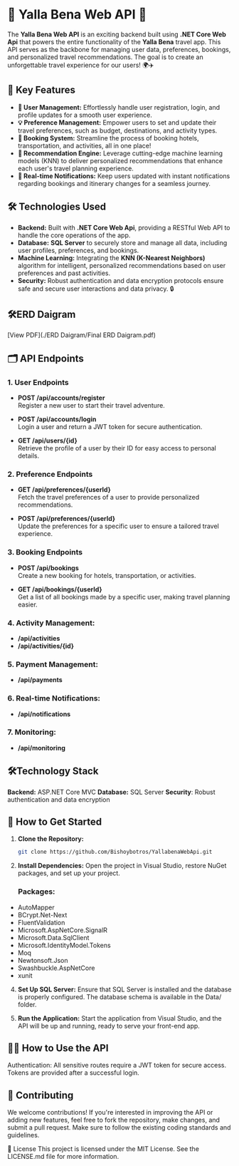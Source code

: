 # 🎉 Yalla Bena Web API 🚀

The **Yalla Bena Web API** is an exciting backend built using **.NET Core Web Api** that powers the entire functionality of the **Yalla Bena** travel app. This API serves as the backbone for managing user data, preferences, bookings, and personalized travel recommendations. The goal is to create an unforgettable travel experience for our users! 🌍✈️

## 🔑 Key Features

- **👤 User Management:** Effortlessly handle user registration, login, and profile updates for a smooth user experience.
- **💡 Preference Management:** Empower users to set and update their travel preferences, such as budget, destinations, and activity types.
- **🏨 Booking System:** Streamline the process of booking hotels, transportation, and activities, all in one place!
- **🤖 Recommendation Engine:** Leverage cutting-edge machine learning models (KNN) to deliver personalized recommendations that enhance each user's travel planning experience.
- **🔔 Real-time Notifications:** Keep users updated with instant notifications regarding bookings and itinerary changes for a seamless journey.

## 🛠️ Technologies Used

- **Backend:** Built with **.NET Core Web Api**, providing a RESTful Web API to handle the core operations of the app.
- **Database:** **SQL Server** to securely store and manage all data, including user profiles, preferences, and bookings.
- **Machine Learning:** Integrating the **KNN (K-Nearest Neighbors)** algorithm for intelligent, personalized recommendations based on user preferences and past activities.
- **Security:** Robust authentication and data encryption protocols ensure safe and secure user interactions and data privacy. 🔒

## 🛠️ERD Daigram 
[View PDF](./ERD Daigram/Final ERD Daigram.pdf)


## 🗂️ API Endpoints

### 1. **User Endpoints**

- **POST /api/accounts/register**  
  Register a new user to start their travel adventure.
  
- **POST /api/accounts/login**  
  Login a user and return a JWT token for secure authentication.

- **GET /api/users/{id}**  
  Retrieve the profile of a user by their ID for easy access to personal details.

### 2. **Preference Endpoints**

- **GET /api/preferences/{userId}**  
  Fetch the travel preferences of a user to provide personalized recommendations.

- **POST /api/preferences/{userId}**  
  Update the preferences for a specific user to ensure a tailored travel experience.

### 3. **Booking Endpoints**

- **POST /api/bookings**  
  Create a new booking for hotels, transportation, or activities.

- **GET /api/bookings/{userId}**  
  Get a list of all bookings made by a specific user, making travel planning easier.

### 4. **Activity Management:**
- **/api/activities**
- **/api/activities/{id}**


### 5. Payment Management:
 -  **/api/payments**

### 6. Real-time Notifications:
 - **/api/notifications**

### 7. Monitoring:
 - **/api/monitoring**

## 🛠️Technology Stack

**Backend:** ASP.NET Core MVC
**Database:** SQL Server
**Security**: Robust authentication and data encryption



## 🚀 How to Get Started

1. **Clone the Repository:**
   ```bash
   git clone https://github.com/Bishoybotros/YallabenaWebApi.git

2. **Install Dependencies:** Open the project in Visual Studio, restore NuGet packages, and set up your project.
   ### Packages:
- AutoMapper
- BCrypt.Net-Next
- FluentValidation
- Microsoft.AspNetCore.SignalR
- Microsoft.Data.SqlClient
- Microsoft.IdentityModel.Tokens
- Moq
- Newtonsoft.Json
- Swashbuckle.AspNetCore
- xunit

4. **Set Up SQL Server:** Ensure that SQL Server is installed and the database is properly configured. The database schema is available in the Data/ folder.

5. **Run the Application:** Start the application from Visual Studio, and the API will be up and running, ready to serve your front-end app.

## 🧑‍💻 How to Use the API
Authentication: All sensitive routes require a JWT token for secure access. Tokens are provided after a successful login.

## 👥 Contributing
We welcome contributions! If you're interested in improving the API or adding new features, feel free to fork the repository, make changes, and submit a pull request. Make sure to follow the existing coding standards and guidelines.

📜 License
This project is licensed under the MIT License. See the LICENSE.md file for more information.


